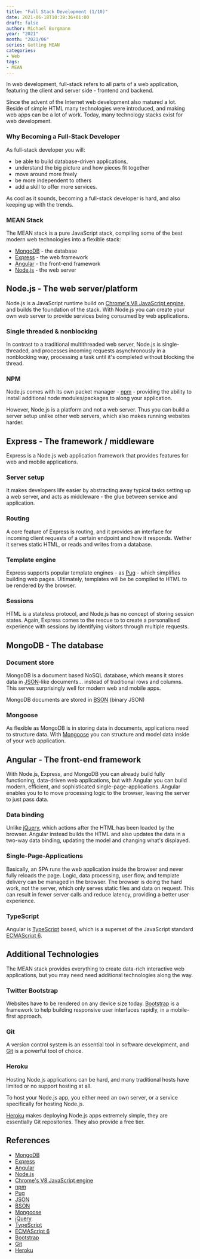 ```yaml
---
title: "Full Stack Development (1/10)"
date: 2021-06-18T10:39:36+01:00
draft: false
author: Michael Borgmann
year: "2021"
month: "2021/06"
series: Getting MEAN
categories:
- Web
tags:
- MEAN
---
```


In web development, full-stack refers to all parts of a web application, featuring the client and server side - frontend and backend.

<!--more-->

Since the advent of the Internet web development also matured a lot. Beside of simple HTML many technologies were introduced, and making web apps can be a lot of work. Today, many technology stacks exist for web development.

### Why Becoming a Full-Stack Developer

As full-stack developer you will:

* be able to build database-driven applications,
* understand the big picture and how pieces fit together
* move around more freely
* be more independent to others
* add a skill to offer more services.

As cool as it sounds, becoming a full-stack developer is hard, and also keeping up with the trends.

### MEAN Stack

The MEAN stack is a pure JavaScript stack, compiling some of the best modern web technologies into a flexible stack:

* [MongoDB](https://www.mongodb.com) - the database
* [Express](http://expressjs.com) - the web framework
* [Angular](https://angular.io) - the front-end framework
* [Node.js](https://nodejs.org) - the web server

## Node.js - The web server/platform

Node.js is a JavaScript runtime build on [Chrome's V8 JavaScript engine](https://v8.dev/), and builds the foundation of the stack. With Node.js you can create your own web server to provide services being consumed by web applications.

### Single threaded & nonblocking

In contrast to a traditional multithreaded web server, Node.js is single-threaded, and processes incoming requests asynchronously in a nonblocking way, processing a task until it's completed without blocking the thread.

### NPM

Node.js comes with its own packet manager - [npm](https://www.npmjs.com) - providing the ability to install additional node modules/packages to along your application.

However, Node.js is a platform and not a web server. Thus you can build a server setup unlike other web servers, which also makes running websites harder.

## Express - The framework / middleware

Express is a Node.js web application framework that provides features for web and mobile applications.

### Server setup

It makes developers life easier by abstracting away typical tasks setting up a web server, and acts as middleware - the glue between service and application.

### Routing

A core feature of Express is routing, and it provides an interface for incoming client requests of a certain endpoint and how it responds. Wether it serves static HTML, or reads and writes from a database.

### Template engine

Express supports popular template engines - as [Pug](https://pugjs.org/api/getting-started.html) - which simplifies building web pages. Ultimately, templates will be be compiled to HTML to be rendered by the browser.

### Sessions

HTML is a stateless protocol, and Node.js has no concept of storing session states. Again, Express comes to the rescue to to create a personalised experience with sessions by identifying visitors through multiple requests.

## MongoDB - The database

### Document store

MongoDB is a document based NoSQL database, which means it stores data in [JSON](https://www.json.org)-like documents... instead of traditional rows and columns. This serves surprisingly well for modern web and mobile apps.

MongoDB documents are stored in [BSON](http://bsonspec.org) (binary JSON)

### Mongoose

As flexible as MongoDB is in storing data in documents, applications need to structure data. With [Mongoose](https://mongoosejs.com) you can structure and model data inside of your web application.

## Angular - The front-end framework

With Node.js, Express, and MongoDB you can already build fully functioning, data-driven web applications, but with Angular you can build modern, efficient, and sophisticated single-page-applications. Angular enables you to to move processing logic to the browser, leaving the server to just pass data.

### Data binding

Unlike [jQuery](https://jquery.com), which actions after the HTML has been loaded by the browser. Angular instead  builds the HTML and also updates the data in a two-way data binding, updating the model and changing what's displayed.

### Single-Page-Applications

Basically, an SPA runs the web application inside the browser and never fully reloads the page. Logic, data processing, user flow, and template delivery can be managed in the browser. The browser is doing the hard work, not the server, which only serves static files and data on request. This can result in fewer server calls and reduce latency, providing a better user experience.

### TypeScript

Angular is [TypeScript](https://www.typescriptlang.org) based, which is a superset of the JavaScript standard [ECMAScript 6](https://www.ecma-international.org/publications/standards/Stnindex.htm#Software_Engineering_and_Interfaces).

## Additional Technologies

The MEAN stack provides everything to create data-rich interactive web applications, but you may need need additional technologies along the way.

### Twitter Bootstrap

Websites have to be rendered on any device size today. [Bootstrap](https://getbootstrap.com) is a  framework to help building responsive user interfaces rapidly, in a mobile-first approach.

### Git

A version control system is an essential tool in software development, and [Git](https://git-scm.com) is a powerful tool of choice.

### Heroku

Hosting Node.js applications can be hard, and many traditional hosts have limited or no support hosting at all.

To host your Node.js app, you either need an own server, or a service specifically for hosting Node.js.

[Heroku](https://www.heroku.com) makes deploying Node.js apps extremely simple, they are essentially Git repositories. They also provide a free tier.

## References

* [MongoDB](https://www.mongodb.com)
* [Express](http://expressjs.com)
* [Angular](https://angular.io)
* [Node.js](https://nodejs.org)
* [Chrome's V8 JavaScript engine](https://v8.dev/)
* [npm](https://www.npmjs.com)
* [Pug](https://pugjs.org/api/getting-started.html)
* [JSON](https://www.json.org)
* [BSON](http://bsonspec.org)
* [Mongoose](https://mongoosejs.com)
* [jQuery](https://jquery.com)
* [TypeScript](https://www.typescriptlang.org)
* [ECMAScript 6](https://www.ecma-international.org/publications/standards/Stnindex.htm#Software_Engineering_and_Interfaces)
* [Bootstrap](https://getbootstrap.com)
* [Git](https://git-scm.com)
* [Heroku](https://www.heroku.com)
